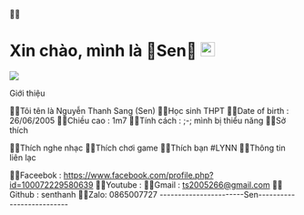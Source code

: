 🎃🎃<h1> Xin chào, mình là 🍁Sen🍂 <img src="https://i.pinimg.com/originals/83/c5/1c/83c51c0e7a340e6b3d30de2e9e2a1393.gif" width="25"></h1> 
</p> 
<p align="left"> <img src="https://i.pinimg.com/originals/83/c5/1c/83c51c0e7a340e6b3d30de2e9e2a1393.gif" /> </p>

Giới thiệu

🐳🐳Tôi tên là Nguyễn Thanh Sang (Sen)
🐳🐳Học sinh THPT
🐳🐳Date of birth : 26/06/2005
🐳🐳Chiều cao : 1m7
🐳🐳Tính cách : ;-; mình bị thiểu năng
🐳🐳Sở thích

🐳🐳Thích nghe nhạc
🐳🐳Thích chơi game 
🐳🐳Thích bạn #LYNN
🐳🐳Thông tin liên lạc

🐳🐳Faceebok : https://www.facebook.com/profile.php?id=100072229580639
🐳🐳Youtube : 
🐳🐳Gmail : ts2005266@gmail.com
🐳🐳Github : senthanh
🐳🐳Zalo: 0865007727
-----------------------Sen--------------------------
